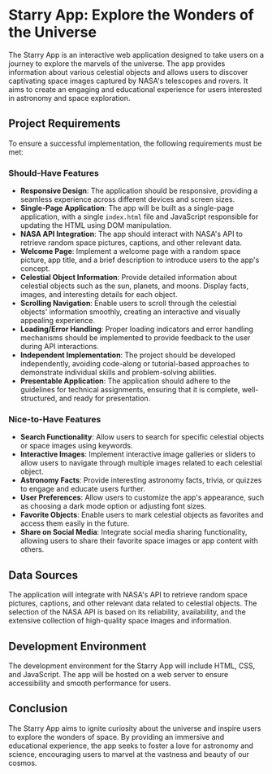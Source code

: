 # Starry App: Explore the Wonders of the Universe

The Starry App is an interactive web application designed to take users on a journey to explore the marvels of the universe. The app provides information about various celestial objects and allows users to discover captivating space images captured by NASA's telescopes and rovers. It aims to create an engaging and educational experience for users interested in astronomy and space exploration.

## Project Requirements

To ensure a successful implementation, the following requirements must be met:

### Should-Have Features

- **Responsive Design**: The application should be responsive, providing a seamless experience across different devices and screen sizes.
- **Single-Page Application**: The app will be built as a single-page application, with a single `index.html` file and JavaScript responsible for updating the HTML using DOM manipulation.
- **NASA API Integration**: The app should interact with NASA's API to retrieve random space pictures, captions, and other relevant data.
- **Welcome Page**: Implement a welcome page with a random space picture, app title, and a brief description to introduce users to the app's concept.
- **Celestial Object Information**: Provide detailed information about celestial objects such as the sun, planets, and moons. Display facts, images, and interesting details for each object.
- **Scrolling Navigation**: Enable users to scroll through the celestial objects' information smoothly, creating an interactive and visually appealing experience.
- **Loading/Error Handling**: Proper loading indicators and error handling mechanisms should be implemented to provide feedback to the user during API interactions.
- **Independent Implementation**: The project should be developed independently, avoiding code-along or tutorial-based approaches to demonstrate individual skills and problem-solving abilities.
- **Presentable Application**: The application should adhere to the guidelines for technical assignments, ensuring that it is complete, well-structured, and ready for presentation.

### Nice-to-Have Features

- **Search Functionality**: Allow users to search for specific celestial objects or space images using keywords.
- **Interactive Images**: Implement interactive image galleries or sliders to allow users to navigate through multiple images related to each celestial object.
- **Astronomy Facts**: Provide interesting astronomy facts, trivia, or quizzes to engage and educate users further.
- **User Preferences**: Allow users to customize the app's appearance, such as choosing a dark mode option or adjusting font sizes.
- **Favorite Objects**: Enable users to mark celestial objects as favorites and access them easily in the future.
- **Share on Social Media**: Integrate social media sharing functionality, allowing users to share their favorite space images or app content with others.

## Data Sources

The application will integrate with NASA's API to retrieve random space pictures, captions, and other relevant data related to celestial objects. The selection of the NASA API is based on its reliability, availability, and the extensive collection of high-quality space images and information.

## Development Environment

The development environment for the Starry App will include HTML, CSS, and JavaScript. The app will be hosted on a web server to ensure accessibility and smooth performance for users.

## Conclusion

The Starry App aims to ignite curiosity about the universe and inspire users to explore the wonders of space. By providing an immersive and educational experience, the app seeks to foster a love for astronomy and science, encouraging users to marvel at the vastness and beauty of our cosmos.
